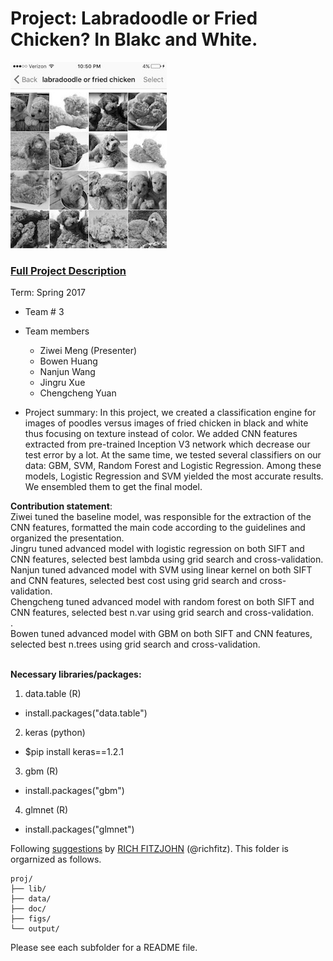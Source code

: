 # Project: Labradoodle or Fried Chicken? In Blakc and White. 
![image](figs/poodleKFC.jpg)

### [Full Project Description](doc/project3_desc.html)

Term: Spring 2017

+ Team # 3
+ Team members
	+ Ziwei Meng (Presenter)
	+ Bowen Huang
	+ Nanjun Wang
	+ Jingru Xue
	+ Chengcheng Yuan

+ Project summary: In this project, we created a classification engine for images of poodles versus images of fried chicken in black and white thus focusing on texture instead of color. We added CNN features extracted from pre-trained Inception V3 network which decrease our test error by a lot. At the same time, we tested several classifiers on our data: GBM, SVM, Random Forest and Logistic Regression. Among these models, Logistic Regression and SVM yielded the most accurate results. We ensembled them to get the final model.

**Contribution statement**:<br/>
Ziwei tuned the baseline model, was responsible for the extraction of the CNN features, formatted the main code according to the guidelines and organized the presentation.<br/>
Jingru tuned advanced model with logistic regression on both SIFT and CNN features, selected best lambda using grid search and cross-validation.<br/>
Nanjun tuned advanced model with SVM using linear kernel on both SIFT and CNN features, selected best cost using grid search and cross-validation.<br/>
Chengcheng tuned advanced model with random forest on both SIFT and CNN features, selected best n.var using grid search and cross-validation.<br/>.<br/>
Bowen tuned advanced model with GBM on both SIFT and CNN features, selected best n.trees using grid search and cross-validation.<br/><br/>

**Necessary libraries/packages:** <br/>

1. data.table (R)
  * install.packages("data.table")
2. keras (python)
  * $pip install keras==1.2.1
3. gbm (R)
  * install.packages("gbm")
4. glmnet (R)
  * install.packages("glmnet")

Following [suggestions](http://nicercode.github.io/blog/2013-04-05-projects/) by [RICH FITZJOHN](http://nicercode.github.io/about/#Team) (@richfitz). This folder is orgarnized as follows.

```
proj/
├── lib/
├── data/
├── doc/
├── figs/
└── output/
```

Please see each subfolder for a README file.
